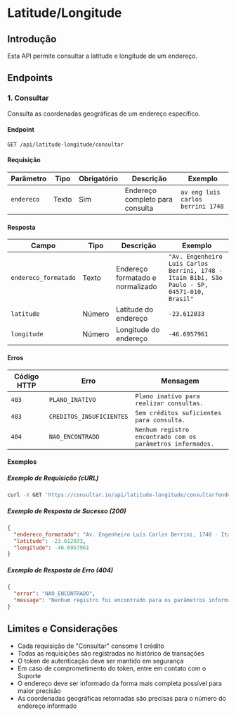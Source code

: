 # Latitude/Longitude

## Introdução

Esta API permite consultar a latitude e longitude de um endereço.

## Endpoints

### 1. Consultar

Consulta as coordenadas geográficas de um endereço específico.

#### Endpoint

`GET /api/latitude-longitude/consultar`

#### Requisição

| Parâmetro  | Tipo  | Obrigatório | Descrição                       | Exemplo                           |
| ---------- | ----- | ----------- | ------------------------------- | --------------------------------- |
| `endereco` | Texto | Sim         | Endereço completo para consulta | `av eng luis carlos berrini 1748` |

#### Resposta

| Campo                | Tipo   | Descrição                        | Exemplo                                                                                      |
| -------------------- | ------ | -------------------------------- | -------------------------------------------------------------------------------------------- |
| `endereco_formatado` | Texto  | Endereço formatado e normalizado | `"Av. Engenheiro Luís Carlos Berrini, 1748 - Itaim Bibi, São Paulo - SP, 04571-010, Brasil"` |
| `latitude`           | Número | Latitude do endereço             | `-23.612033`                                                                                 |
| `longitude`          | Número | Longitude do endereço            | `-46.6957961`                                                                                |

#### Erros

| Código HTTP | Erro                     | Mensagem                                                   |
| ----------- | ------------------------ | ---------------------------------------------------------- |
| `403`       | `PLANO_INATIVO`          | `Plano inativo para realizar consultas.`                   |
| `403`       | `CREDITOS_INSUFICIENTES` | `Sem créditos suficientes para consulta.`                  |
| `404`       | `NAO_ENCONTRADO`         | `Nenhum registro encontrado com os parâmetros informados.` |

#### Exemplos

##### Exemplo de Requisição (cURL)

```bash
curl -X GET 'https://consultar.io/api/latitude-longitude/consultar?endereco=av%20eng%20luis%20carlos%20berrini%201748' -H 'Authorization: Token <seu-token>'
```

##### Exemplo de Resposta de Sucesso (200)

```json
{
  "endereco_formatado": "Av. Engenheiro Luís Carlos Berrini, 1748 - Itaim Bibi, São Paulo - SP, 04571-010, Brasil",
  "latitude": -23.612033,
  "longitude": -46.6957961
}
```

##### Exemplo de Resposta de Erro (404)

```json
{
  "error": "NAO_ENCONTRADO",
  "message": "Nenhum registro foi encontrado para os parâmetros informados."
}
```

## Limites e Considerações

- Cada requisição de "Consultar" consome 1 crédito
- Todas as requisições são registradas no histórico de transações
- O token de autenticação deve ser mantido em segurança
- Em caso de comprometimento do token, entre em contato com o Suporte
- O endereço deve ser informado da forma mais completa possível para maior precisão
- As coordenadas geográficas retornadas são precisas para o número do endereço informado
